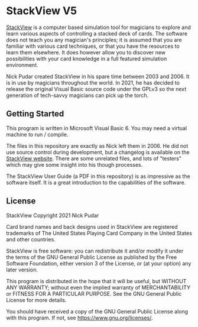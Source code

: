 # StackView V5

[StackView](https://www.stackview.com) is a computer based simulation tool for
magicians to explore and learn various aspects of controlling a stacked deck of
cards. The software does not teach you any magician's principles; it is assumed
that you are familiar with various card techniques, or that you have the
resources to learn them elsewhere. It does however allow you to discover new
possibilities with your card knowledge in a full featured simulation
environment.

Nick Pudar created StackView in his spare time between 2003 and 2006. It is in
use by magicians throughout the world. In 2021, he has decided to release the
original Visual Basic source code under the GPLv3 so the next generation of
tech-savvy magicians can pick up the torch.

## Getting Started

This program is written in Microsoft Visual Basic 6. You may need a virtual
machine to run / compile.

The files in this repository are exactly as Nick left them in 2006. He did not
use source control during development, but a changelog is available on the
[StackView website](https://www.stackview.com/history.html). There are some
unrelated files, and lots of "testers" which may give some insight into his
though processes.

The StackView User Guide (a PDF in this repository) is as impressive as the
software itself. It is a great introduction to the capabilities of the
software.

## License

StackView Copyright 2021 Nick Pudar

Card brand names and back designs used in StackView are registered trademarks
of The United States Playing Card Company in the United States and other
countries.

StackView is free software: you can redistribute it and/or modify it under the
terms of the GNU General Public License as published by the Free Software
Foundation, either version 3 of the License, or (at your option) any later
version.

This program is distributed in the hope that it will be useful, but WITHOUT ANY
WARRANTY; without even the implied warranty of MERCHANTABILITY or FITNESS FOR A
PARTICULAR PURPOSE.  See the GNU General Public License for more details.

You should have received a copy of the GNU General Public License along with
this program.  If not, see <https://www.gnu.org/licenses/>.

